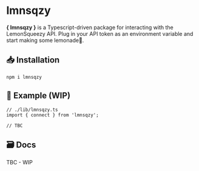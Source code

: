 # lmnsqzy
**{ lmnsqzy }** is a Typescript-driven package for interacting with the LemonSqueezy API. Plug in your API token as an environment variable and start making some lemonade🍋.

## 📥 Installation
```
npm i lmnsqzy
```

## 🍋 Example (WIP)
```tsx
// ./lib/lmnsqzy.ts
import { connect } from 'lmnsqzy';

// TBC
```

## 🗃 Docs
TBC - WIP